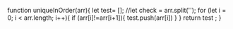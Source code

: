 function uniqueInOrder(arr){
let test= [];
//let check = arr.split('');
for (let i = 0; i < arr.length; i++){
  if (arr[i]!=arr[i+1]){
    test.push(arr[i])
    } 
  }
return test ;
}